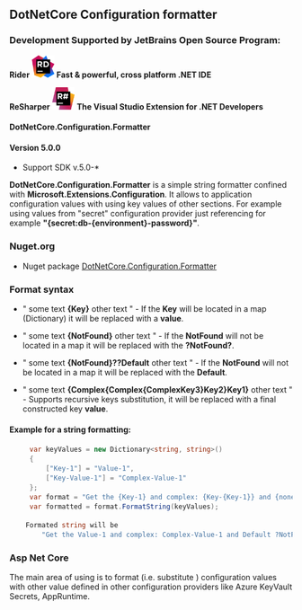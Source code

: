 ## DotNetCore Configuration formatter

### Development Supported by JetBrains Open Source Program:

**Rider** <a href="https://www.jetbrains.com/?from=XmlResult"> <img src="https://github.com/Wallsmedia/XmlResult/blob/master/Logo/rider/logo.png?raw=true" Width="40p" /></a> **Fast & powerful,
cross platform .NET IDE**

**ReSharper** <a href="https://www.jetbrains.com/?from=XmlResult"> <img src="https://github.com/Wallsmedia/XmlResult/blob/master/Logo/resharper/logo.png?raw=true" Width="40p" /></a> **The Visual Studio Extension for .NET Developers**

#### DotNetCore.Configuration.Formatter

#### Version 5.0.0
  - Support SDK v.5.0-*

**DotNetCore.Configuration.Formatter** is a simple string formatter confined with **Microsoft.Extensions.Configuration**. It allows to application configuration values 
with using key values of other sections. For example using values from "secret" configuration provider just referencing for example **"{secret:db-{environment}-password}"**.    

### Nuget.org

- Nuget package [DotNetCore.Configuration.Formatter](https://www.nuget.org/packages/DotNetCore.Configuration.Formatter/)


### Format syntax

 - " some text **\{Key}** other text " -  If the **Key** will be located in a map (Dictionary) it will be replaced with a **value**.
 
 - " some text **\{NotFound}** other text " - If the **NotFound** will not be located in a map it will be replaced with the  **?NotFound?**.
 
 - " some text **\{NotFound}??Default** other text " - If the **NotFound** will not be located in a map it will be replaced with the **Default**.
   
 - " some text **\{Complex{Complex{ComplexKey3}Key2}Key1}** other text " -  Supports recursive keys substitution, it will be replaced with a final constructed key **value**.

#### Example for a string formatting:

``` C#
     var keyValues = new Dictionary<string, string>()
     {
         ["Key-1"] = "Value-1",
         ["Key-Value-1"] = "Complex-Value-1"
     };
     var format = "Get the {Key-1} and complex: {Key-{Key-1}} and {none??Default} and {NotFound}";
     var formatted = format.FormatString(keyValues);
 
    Formated string will be 
        "Get the Value-1 and complex: Complex-Value-1 and Default ?NotFound?"
```

### Asp Net Core  

The main area of using is to format (i.e. substitute ) configuration values with other value defined in other configuration providers 
like Azure KeyVault Secrets, AppRuntime.

